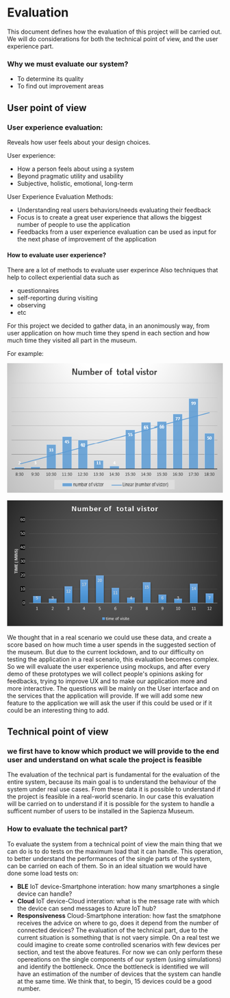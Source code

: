 # Evaluation

This document defines how the evaluation of this project will be carried out. We will do considerations for both the technical point of view, and the user experience part.
 
### Why we must evaluate our system?
  
* To  determine its quality 
* To  find out improvement areas
 
## User point of view
    
### User experience evaluation:

Reveals how user feels about your design choices.
   
User experience:
   
* How a person feels about using a system 
* Beyond pragmatic utility and usability 
* Subjective, holistic, emotional, long-term
  
User Experience Evaluation Methods: 
  
* Understanding real users behaviors/needs evaluating their feedback
* Focus is to create a great user experience that allows the biggest number of people to use the application
* Feedbacks from a user experience evaluation can be used as input for the next phase of improvement of the application
      
 #### How to evaluate user experience?
 
 There are a lot of methods to evaluate user experince Also techniques that help to collect experiential data such as 
 
* questionnaires
* self-reporting during visiting
* observing
* etc

For this project we decided to gather data, in an anonimously way, from user application on how much time they spend in each section and how much time they visited all part in the museum.

For example:

![chart](Images/chart.png)

![chart](Images/chart2.png)

We thought that in a real scenario we could use these data, and create a score based on how much time a user spends in the suggested section of the museum. But due to the current lockdown, and to our difficulty on testing the application in a real scenario, this evaluation becomes complex.
So we will evaluate the user experience using mockups, and after every demo of these prototypes we will collect people's opinions asking for feedbacks, trying to improve UX and to make our application more and more interactive.
The questions will be mainly on the User interface and on the services that the application will provide. If we will add some new feature to the application we will ask the user if this could be used or if it could be an interesting thing to add.

## Technical point of view
 
 ### we first have to know which product we will provide to the end user and understand on what scale the project is feasible
      
The evaluation of the technical part is fundamental for the evaluation of the entire system, because its main goal is to understand the behaviour of the system under real use cases. From these data it is possible to understand if the project is feasible in a real-world scenario. In our case this evaluation will be carried on to understand if it is possible for the system to handle a sufficent number of users to be installed in the Sapienza Museum.

### How to evaluate the technical part?

To evaluate the system from a technical point of view the main thing that we can do is to do tests on the maximum load that it can handle. This operation, to better understand the performances of the single parts of the system, can be carried on each of them. So in an ideal situation we would have done some load tests on:
* **BLE** IoT device-Smartphone interation: how many smartphones a single device can handle?
* **Cloud** IoT device-Cloud interation: what is the message rate with which the device can send messages to Azure IoT hub?
* **Responsiveness** Cloud-Smartphone interation: how fast the smatphone receives the advice on where to go, does it depend from the number of connected devices?
The evaluation of the technical part, due to the current situation is something that is not vaery simple. On a real test we could imagine to create some controlled scenarios with few devices per section, and test the above features. For now we can only perform these opereations on the single components of our system (using simulations) and identify the bottleneck. Once the bottleneck is identified we will have an estimation of the number of devices that the system can handle at the same time. We think that, to begin, 15 devices could be a good number.
